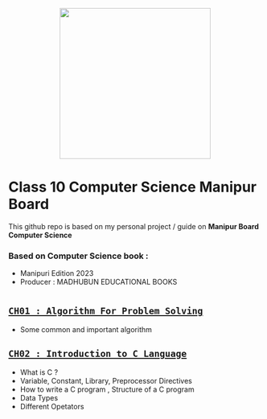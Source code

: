 <p align="center">
  
<img src="https://media4.giphy.com/media/v1.Y2lkPTc5MGI3NjExNDk2dGpobWFvcTZjNHB3dmEybnFveDg5b2F5OHRvZnk2MHo1cmFxayZlcD12MV9pbnRlcm5hbF9naWZfYnlfaWQmY3Q9cw/owQJ2yEhoC1NxCncBi/giphy.gif" width="300" />

</p>

# Class 10 Computer Science Manipur Board 

This github repo is based on my personal project / guide 
on **Manipur Board Computer Science**

### Based on Computer Science book : 
- Manipuri Edition 2023 
- Producer : MADHUBUN EDUCATIONAL BOOKS
  
#

## [`CH01 : Algorithm For Problem Solving`](https://github.com/tanxzen/Class10CS/tree/main/CH01)
- Some common and important algorithm

## [`CH02 : Introduction to C Language`](https://github.com/tanxzen/Class10CS/tree/main/CH02)
- What is C ?
- Variable, Constant, Library, Preprocessor Directives 
- How to write a C program , Structure of a C program
- Data Types
- Different Opetators
